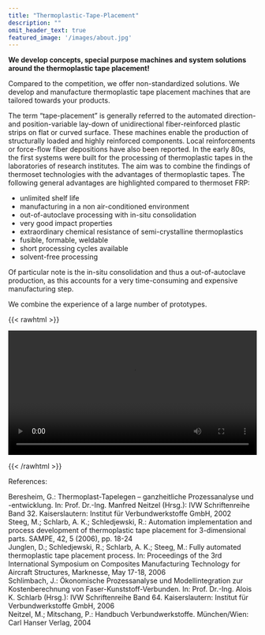 ```yaml
---
title: "Thermoplastic-Tape-Placement"
description: ""
omit_header_text: true
featured_image: '/images/about.jpg'
---
```


**We develop concepts, special purpose machines and system solutions around the thermoplastic tape placement!**

Compared to the competition, we offer non-standardized solutions. We develop and manufacture thermoplastic tape placement machines that are tailored towards your products.

The term “tape-placement” is generally referred to the automated direction-and position-variable lay-down of unidirectional fiber-reinforced plastic strips on flat or curved surface. These machines enable the production of structurally loaded and highly reinforced components. Local reinforcements or force-flow fiber depositions have also been reported.
In the early 80s, the first systems were built for the processing of thermoplastic tapes in the laboratories of research institutes. The aim was to combine the findings of thermoset technologies with the advantages of thermoplastic tapes. The following general advantages are highlighted compared to thermoset FRP:

* unlimited shelf life
* manufacturing in a non air-conditioned environment
* out-of-autoclave processing with in-situ consolidation
* very good impact properties
* extraordinary chemical resistance of semi-crystalline thermoplastics
* fusible, formable, weldable
* short processing cycles available
* solvent-free processing

Of particular note is the in-situ consolidation and thus a out-of-autoclave production, as this accounts for a very time-consuming and expensive manufacturing step.

We combine the experience of a large number of prototypes.

{{< rawhtml >}} 

<video width=100% controls>
    <source src="/videos/e.webm" type="video/webm">
    Your browser does not support the video tag.  
</video>

{{< /rawhtml >}}

References:

Beresheim, G.: Thermoplast-Tapelegen – ganzheitliche Prozessanalyse und -entwicklung. In: Prof. Dr.-Ing. Manfred Neitzel (Hrsg.): IVW Schriftenreihe Band 32. Kaiserslautern: Institut für Verbundwerkstoffe GmbH, 2002  
Steeg, M.; Schlarb, A. K.; Schledjewski, R.: Automation implementation and process development of thermoplastic tape placement for 3-dimensional parts. SAMPE, 42, 5 (2006), pp. 18-24  
Junglen, D.; Schledjewski, R.; Schlarb, A. K.; Steeg, M.: Fully automated thermoplastic tape placement process. In: Proceedings of the 3rd International Symposium on Composites Manufacturing Technology for Aircraft Structures, Marknesse, May 17-18, 2006  
Schlimbach, J.: Ökonomische Prozessanalyse und Modellintegration zur Kostenberechnung von Faser-Kunststoff-Verbunden. In: Prof. Dr.-Ing. Alois K. Schlarb (Hrsg.): IVW Schriftenreihe Band 64. Kaiserslautern: Institut für Verbundwerkstoffe GmbH, 2006  
Neitzel, M.; Mitschang, P.: Handbuch Verbundwerkstoffe. München/Wien: Carl Hanser Verlag, 2004